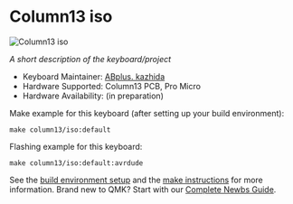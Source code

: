 # Column13 iso

![Column13 iso](https://lab.abplus.com/content/images/2021/03/DSC_0043.JPG)

*A short description of the keyboard/project*

* Keyboard Maintainer: [ABplus. kazhida](https://github.com/abplus-lab/qmk_firmware)
* Hardware Supported: Column13 PCB, Pro Micro
* Hardware Availability: (in preparation)

Make example for this keyboard (after setting up your build environment):

    make column13/iso:default

Flashing example for this keyboard:

    make column13/iso:default:avrdude

See the [build environment setup](https://docs.qmk.fm/#/getting_started_build_tools) and the [make instructions](https://docs.qmk.fm/#/getting_started_make_guide) for more information. Brand new to QMK? Start with our [Complete Newbs Guide](https://docs.qmk.fm/#/newbs).
